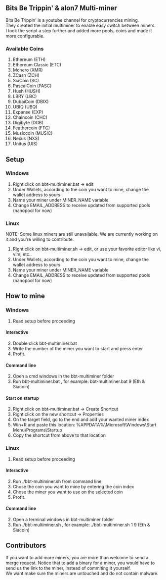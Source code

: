 ## Bits Be Trippin' & alon7 Multi-miner

Bits Be Trippin' is a youtube channel for cryptocurrencies mining.   
They created the initial multiminer to enable easy switch between miners.  
I took the script a step further and added more pools, coins and made it more configurable.  

### Available Coins
1.  Ethereum (ETH)
2.  Ethereum Classic (ETC)
3.  Monero (XMR)
4.  ZCash (ZCH)
5.  SiaCoin (SC)
6.  PascalCoin (PASC)
7.  Hush (HUSH)
8.  LBRY (LBC)
9.  DubaiCoin (DBIX)
10. UBIQ (UBQ)
11. Expanse (EXP)
12. Chaincoin (CHC)
13. Digibyte (DGB)
14. Feathercoin (FTC)
15. Musiccoin (MUSIC)
16. Nexus (NXS)
17. Unitus (UIS)

## Setup

### Windows
1. Right click on bbt-multiminer.bat -> edit 
2. Under Wallets, according to the coin you want to mine, change the wallet address to yours
3. Name your miner under MINER_NAME variable
4. Change EMAIL_ADDRESS to receive updated from supported pools (nanopool for now)

### Linux
NOTE: Some linux miners are still unavailable. We are currently working on it and you're willing to contribute.

1. Right click on bbt-multiminer.sh -> edit, or use your favorite editor like vi, vim, etc..
2. Under Wallets, according to the coin you want to mine, change the wallet address to yours
3. Name your miner under MINER_NAME variable
4. Change EMAIL_ADDRESS to receive updated from supported pools (nanopool for now)


## How to mine
### Windows
1. Read setup before proceeding
#### Interactive
2. Double click bbt-multiminer.bat
3. Write the number of the miner you want to start and press enter
4. Profit.
#### Command line
2. Open a cmd windows in the bbt-multiminer folder
3. Run bbt-multiminer.bat <miner index>, for example: bbt-multiminer.bat 9 (Eth & Siacoin)
#### Start on startup
2. Right click on bbt-multiminer.bat -> Create Shortcut
3. Right click on the new shortcut -> Properties
4. On the target field, go to the end and add your wanted miner index
5. Win+R and paste this location: %APPDATA%\Microsoft\Windows\Start Menu\Programs\Startup
6. Copy the shortcut from above to that location

### Linux
1. Read setup before proceeding
#### Interactive
2. Run ./bbt-multiminer.sh from command line
3. Chose the coin you want to mine by entering the coin index
4. Chose the miner you want to use on the selected coin
5. Profit.
#### Command line
2. Open a terminal windows in bbt-multiminer folder
3. Run ./bbt-multiminer.sh <coin index> <miner index>, for example: ./bbt-multiminer.sh 1 9 (Eth & Siacoin)


## Contributors

If you want to add more miners, you are more than welcome to send a merge request. 
Notice that to add a binary for a miner, you would have to send us the link to the miner, instead of commiting it yourself.  
We want make sure the miners are untouched and do not contain malware.
